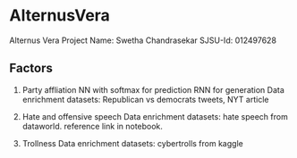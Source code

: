 # AlternusVera
Alternus Vera Project
Name: Swetha Chandrasekar
SJSU-Id: 012497628
## Factors
1. Party affliation
  NN with softmax for prediction
  RNN for generation
  Data enrichment datasets: Republican vs democrats tweets, NYT article
  
2. Hate and offensive speech
Data enrichment datasets: hate speech from dataworld. reference link in notebook.
3. Trollness 
Data enrichment datasets: cybertrolls from kaggle
